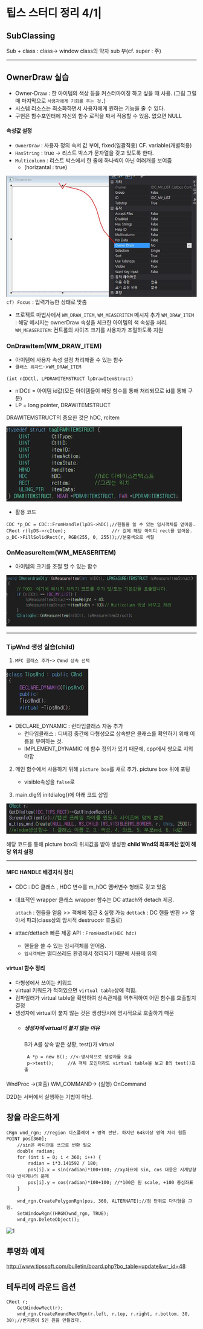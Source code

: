 # 팁스 스터디 정리 4/1|

## SubClassing
Sub + class : class-> window class의 약자
sub 부(cf. super : 주)


----------------
## OwnerDraw 실습
- Owner-Draw : 한 아이템의 색상 등을 커스터마이징 하고 싶을 때 사용.
(그림 그릴 때 마지막으로 `사용자에게 기회를 주는 것.`)
- 시스템 리소스는 최소화하면서 사용자에게 원하는 기능을 줄 수 있다.
- 구현은 함수포인터에 자신의 함수 로직을 짜서 적용할 수 있음. 없으면 NULL
#### 속성값 설정
- `OwnerDraw` : 사용자 정의 속서 값 부여, fixed(일괄적용) CF. variable(개별적용)
- `HasString` : true -> 리스트 박스가 문자열을 갖고 있도록 한다.
- `Multicolumn` : 리스트 박스에서 한 줄에 하나씩이 아닌 여러개를 보여줌
  - (horizantal : true)

![1](/assets/1.JPG)
`cf) Focus` : 입력가능한 상태로 맞춤

- 프로젝트 마법사에서 `WM_DRAW_ITEM`, `WM_MEASERITEM` 메시지 추가
 `WM_DRAW_ITEM` : 해당 메시지는 ownerDraw 속성을 체크한 아이템의 색 속성을 처리.
 `WM_MEASERITEM`: 컨트롤의 사이즈 크기를 사용자가 조절하도록 지원


### OnDrawItem(WM_DRAW_ITEM)
- 아이템에 사용자 속성 설정 처리해줄 수 있는 함수
- `클래스 위자드`->`WM_DRAW_ITEM`

`(int nIDCtl, LPDRAWITEMSTRUCT lpDrawItemStruct)`
- nIDCtl = 아이템 id값(모든 아이템들이 해당 함수를 통해 처리되므로 id를 통해 구분)
- LP = long pointer, DRAWITEMSTRUCT

DRAWITEMSTRUCT의 중요한 것은 hDC, rcItem

![2](/assets/2.JPG)

- 활용 코드
```
CDC *p_DC = CDC::FromHandle(lpDS->hDC);//핸들을 쓸 수 있는 임시객체를 얻어옴.
CRect r(lpDS->rcItem);                 //r 값에 해당 아이디 rect를 얻어옴.
p_DC->FillSolidRect(r, RGB(255, 0, 255));//분홍색으로 색칠
```      

### OnMeasureItem(WM_MEASERITEM)
- 아이템의 크기를 조절 할 수 있는 함수

![5](/assets/5.JPG)

----------------------
### TipWnd 생성 실습(child)
1. `MFC 클래스 추가`-> `CWnd 상속 선택`

 ![3](/assets/3_iaawum6h9.JPG)

   - DECLARE_DYNAMIC : 런타임클래스 자동 추가
     - 런타임클래스 : 디버깅 중간에 다형성으로 상속받은 클래스를 확인하기 위해 이름을 부여하는 것.
     - IMPLEMENT_DYNAMIC 에 함수 정의가 있기 때문에, cpp에서 쌍으로 지워야함

2. 메인 함수에서 사용하기 위해 `picture box`를 새로 추가. picture box 위에 포팅
    - visible속성을 `false`로

3.  main.dlg의 initdialog()에 아래 코드 삽입

![4](/assets/4.JPG)

해당 코드를 통해 picture box의 위치값을 받아 생성한 **child Wnd의 좌표계산 없이 해당 위치 설정**

-----------
#### MFC HANDLE 배경지식 정리
- CDC : DC 클래스 , HDC 변수를  m_hDC 멤버변수 형태로 갖고 있음
-  대표적인 wrapper 클래스
	wrapper 함수는 DC attach와 detach 제공.

   `attach` : 핸들을 얻음 >> 객체에 접근 & 실행 가능
   `dettach` :  DC 핸들 반환 >> 알아서 파괴(class상의 암시적 destrucotr 호출로)
- attac/dettach 빠른 제공 API : `FromHandle(HDC hdc)`
  - 핸들을 쓸 수 있는 임시객체를 얻어옴.
  - `임시객체`는 멀티쓰레드 환경에서 정리되기 때문에 사용에 유의


#### virtual 함수 정리
- 다형성에서 쓰이는 키워드
- virtual 키워드가 적혀있으면 `virtual table`상에 적힘.
- 컴파일러가 virtual table을 확인하여 상속관계를 역추적하여 어떤 함수를 호출할지 결정
-  생성자에 virtual이 붙지 않는 것은 생성당시에 명시적으로 호출하기 때문
    - ##### 생성자에 virtual이 붙지 않는 이유
      B가 A를 상속 받은 상황, test()가 virtual
      ```
       A *p = new B(); //<-명시적으로 생성자를 호출
       p->test();     //A 객체 포인터라도 virtual table을 보고 B의 test()호출
      ```


####
WndProc ->(호출) WM_COMMAND-> (실행) OnCommand

D2D는 서버에서 실행하는 기법이 아님.


## 창을 라운드하게
```
CRgn wnd_rgn; //region 디스플레이 + 영역 판단. 하지만 64k이상 영역 처리 힘듬
POINT pos[360];
	//sin은 라디안을 쓰므로 변환 필요
	double radian;
	for (int i = 0; i < 360; i++) {
		radian = i*3.141592 / 180;
		pos[i].x = sin(radian)*100+100;	//xy좌표에 sin, cos 대응은 시계방향이냐 반시계냐의 문제
		pos[i].y = cos(radian)*100+100;	//*100은 원 scale, +100 중심좌표
	}

	wnd_rgn.CreatePolygonRgn(pos, 360, ALTERNATE);//점 단위로 다각형을 그림.
	SetWindowRgn((HRGN)wnd_rgn, TRUE);
	wnd_rgn.DeleteObject();

  ```
  ![1](http://i.imgur.com/1MGyInH.jpg)

## 투명화 예제
http://www.tipssoft.com/bulletin/board.php?bo_table=update&wr_id=48


## 테두리에 라운드 옵션
```
CRect r;
	GetWindowRect(r);
	wnd_rgn.CreateRoundRectRgn(r.left, r.top, r.right, r.bottom, 30, 30);//반지름이 5인 원을 만들겠다.
```
